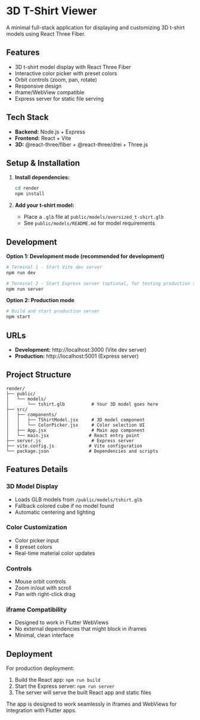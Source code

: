 # 3D T-Shirt Viewer

A minimal full-stack application for displaying and customizing 3D t-shirt models using React Three Fiber.

## Features

- 3D t-shirt model display with React Three Fiber
- Interactive color picker with preset colors
- Orbit controls (zoom, pan, rotate)
- Responsive design
- iframe/WebView compatible
- Express server for static file serving

## Tech Stack

- **Backend:** Node.js + Express
- **Frontend:** React + Vite
- **3D:** @react-three/fiber + @react-three/drei + Three.js

## Setup & Installation

1. **Install dependencies:**
   ```bash
   cd render
   npm install
   ```

2. **Add your t-shirt model:**
   - Place a `.glb` file at `public/models/oversized_t-shirt.glb`
   - See `public/models/README.md` for model requirements

## Development

**Option 1: Development mode (recommended for development)**
```bash
# Terminal 1 - Start Vite dev server
npm run dev

# Terminal 2 - Start Express server (optional, for testing production setup)
npm run server
```

**Option 2: Production mode**
```bash
# Build and start production server
npm start
```

## URLs

- **Development:** http://localhost:3000 (Vite dev server)
- **Production:** http://localhost:5001 (Express server)

## Project Structure

```
render/
├── public/
│   └── models/
│       └── tshirt.glb          # Your 3D model goes here
├── src/
│   ├── components/
│   │   ├── TShirtModel.jsx     # 3D model component
│   │   └── ColorPicker.jsx     # Color selection UI
│   ├── App.jsx                 # Main app component
│   └── main.jsx               # React entry point
├── server.js                   # Express server
├── vite.config.js             # Vite configuration
└── package.json               # Dependencies and scripts
```

## Features Details

### 3D Model Display
- Loads GLB models from `/public/models/tshirt.glb`
- Fallback colored cube if no model found
- Automatic centering and lighting

### Color Customization
- Color picker input
- 8 preset colors
- Real-time material color updates

### Controls
- Mouse orbit controls
- Zoom in/out with scroll
- Pan with right-click drag

### iframe Compatibility
- Designed to work in Flutter WebViews
- No external dependencies that might block in iframes
- Minimal, clean interface

## Deployment

For production deployment:

1. Build the React app: `npm run build`
2. Start the Express server: `npm run server`
3. The server will serve the built React app and static files

The app is designed to work seamlessly in iframes and WebViews for integration with Flutter apps.
